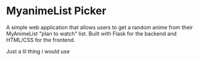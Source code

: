 # MyanimeList Picker

A simple web application that allows users to get a random anime from their MyAnimeList "plan to watch" list. Built with Flask for the backend and HTML/CSS for the frontend.

Just a lil thing i would use
